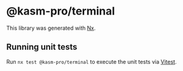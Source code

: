 # @kasm-pro/terminal

This library was generated with [Nx](https://nx.dev).

## Running unit tests

Run `nx test @kasm-pro/terminal` to execute the unit tests via [Vitest](https://vitest.dev/).
